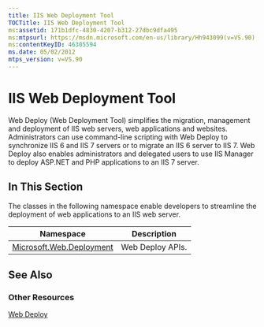 ```yaml
---
title: IIS Web Deployment Tool
TOCTitle: IIS Web Deployment Tool
ms:assetid: 171b1dfc-4830-4207-b312-27dbc9dfa495
ms:mtpsurl: https://msdn.microsoft.com/en-us/library/Hh943099(v=VS.90)
ms:contentKeyID: 46305594
ms.date: 05/02/2012
mtps_version: v=VS.90
---
```


# IIS Web Deployment Tool

Web Deploy (Web Deployment Tool) simplifies the migration, management and deployment of IIS web servers, web applications and websites. Administrators can use command-line scripting with Web Deploy to synchronize IIS 6 and IIS 7 servers or to migrate an IIS 6 server to IIS 7. Web Deploy also enables administrators and delegated users to use IIS Manager to deploy ASP.NET and PHP applications to an IIS 7 server.

## In This Section

The classes in the following namespace enable developers to streamline the deployment of web applications to an IIS web server.

|Namespace|Description|
|--- |--- |
|[Microsoft.Web.Deployment](https://msdn.microsoft.com/library/microsoft.web.deployment)|Web Deploy APIs.|


## See Also

### Other Resources

[Web Deploy](https://go.microsoft.com/fwlink/?linkid=247911)


